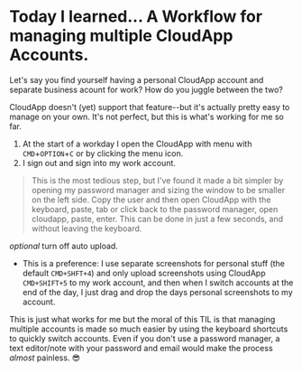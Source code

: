 # Today I learned... A Workflow for managing multiple CloudApp Accounts.

Let's say you find yourself having a personal CloudApp account and separate business acount for work? How do you juggle between the two?

CloudApp doesn't (yet) support that feature--but it's actually pretty easy to manage on your own. It's not perfect, but this is what's working for me so far.

1. At the start of a workday I open the CloudApp with menu with `CMD`+`OPTION`+`C` or by clicking the menu icon.
1. I sign out and sign into my work account.
> This is the most tedious step, but I've found it made a bit simpler by opening my password manager and sizing the window to be smaller on the left side.
Copy the user and then open CloudApp with the keyboard, paste, tab or click back to the password manager, open cloudapp, paste, enter. This can be done in just a few seconds, and without leaving the keyboard.


*optional* turn off auto upload.
- This is a preference: I use separate screenshots for personal stuff (the default `CMD+SHFT+4`) and only upload screenshots using CloudApp `CMD+SHIFT+5` to my work account, and then when I switch accounts at the end of the day, I just drag and drop the days personal screenshots to my account.

This is just what works for me but the moral of this TIL is that managing multiple accounts is made so much easier by using the keyboard shortcuts to quickly switch accounts. Even if you don't use a password manager, a text editor/note with your password and email would make the process _almost_ painless. 😎



